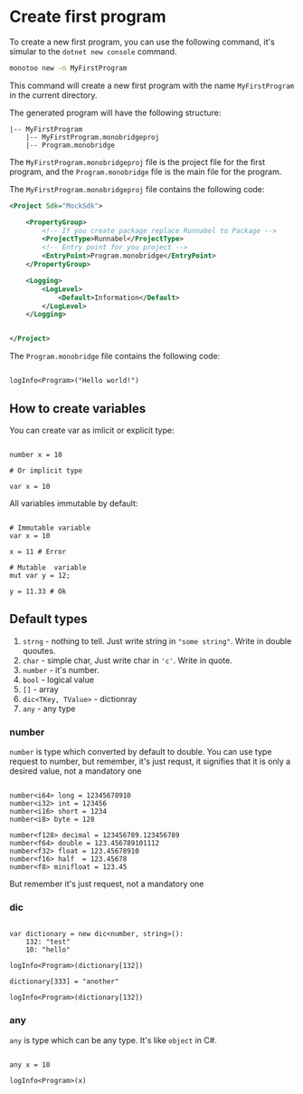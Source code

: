 # Create first program

To create a new first program, you can use the following command, it's simular to the `dotnet new console` command.

```cmd
monotoo new -n MyFirstProgram
```

This command will create a new first program with the name `MyFirstProgram` in the current directory.

The generated program will have the following structure:

```plaintext
|-- MyFirstProgram
	|-- MyFirstProgram.monobridgeproj
	|-- Program.monobridge
```

The `MyFirstProgram.monobridgeproj` file is the project file for the first program, and the `Program.monobridge` file is the main file for the program.

The `MyFirstProgram.monobridgeproj` file contains the following code:

```xml
<Project Sdk="MockSdk">

	<PropertyGroup>
		<!-- If you create package replace Runnabel to Package -->
		<ProjectType>Runnabel</ProjectType>
		<!-- Entry point for you project -->
		<EntryPoint>Program.monobridge</EntryPoint>
	</PropertyGroup>

	<Logging>
		<LogLevel>
			<Default>Information</Default>
		</LogLevel>
	</Logging>


</Project>
```

The `Program.monobridge`  file contains the following code:

```monobridge

logInfo<Program>("Hello world!")

```

## How to create variables

You can create var as imlicit or explicit type:

```monobridge

number x = 10

# Or implicit type

var x = 10

```

All variables immutable by default:

```monobridge

# Immutable variable
var x = 10

x = 11 # Error 

# Mutable  variable
mut var y = 12;

y = 11.33 # Ok

```

## Default types

1. `strng` - nothing to tell. Just write string in `"some string"`. Write in double quoutes.
2. `char` - simple char, Just write char in `'c'`. Write in quote.
3. `number` - it's number.
4. `bool` - logical value
5. `[]` - array
6. `dic<TKey, TValue>` - dictionray
7. `any` - any type

###  number

`number` is type which converted by default to double. You can use type request to  number, but remember, it's just requst,  it signifies that it is only a desired value, not a mandatory one

```monobridge

number<i64> long = 12345678910
number<i32> int = 123456
number<i16> short = 1234
number<i8> byte = 128

number<f128> decimal = 123456789.123456789
number<f64> double = 123.456789101112
number<f32> float = 123.45678910
number<f16> half  = 123.45678
number<f8> minifloat = 123.45 

```

But remember it's just request, not a mandatory one

### dic

```monobridge

var dictionary = new dic<number, string>():
	132: "test"
	10: "hello"

logInfo<Program>(dictionary[132])

dictionary[333] = "another"

logInfo<Program>(dictionary[132])

```

### any

`any` is type which can be any type. It's like `object` in C#.

```monobridge

any x = 10

logInfo<Program>(x)

```